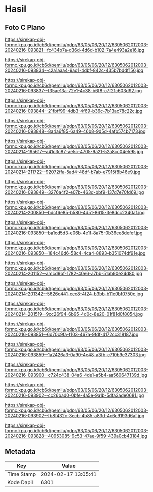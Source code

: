 # Hasil

## Foto C Plano

https://sirekap-obj-formc.kpu.go.id/cb6d/pemilu/pdpr/63/05/06/20/12/6305062012003-20240216-093821--fc434b7a-d36d-4d6d-b102-7a4e493a2e16.jpg

https://sirekap-obj-formc.kpu.go.id/cb6d/pemilu/pdpr/63/05/06/20/12/6305062012003-20240216-093834--c2a1aaa4-9ad1-4dbf-842c-435b7bddf156.jpg

https://sirekap-obj-formc.kpu.go.id/cb6d/pemilu/pdpr/63/05/06/20/12/6305062012003-20240216-093837--f35ae13a-72e1-4c38-b6f8-c7f21c603d92.jpg

https://sirekap-obj-formc.kpu.go.id/cb6d/pemilu/pdpr/63/05/06/20/12/6305062012003-20240216-093844--21fbff99-4db3-4f69-b36c-7b13ac78c22c.jpg

https://sirekap-obj-formc.kpu.go.id/cb6d/pemilu/pdpr/63/05/06/20/12/6305062012003-20240216-093848--8a4a6f85-6a49-46b8-9d5d-4afb574b7173.jpg

https://sirekap-obj-formc.kpu.go.id/cb6d/pemilu/pdpr/63/05/06/20/12/6305062012003-20240214-195617--a41c3c87-ae5c-4705-9a21-52a8cc04e595.jpg

https://sirekap-obj-formc.kpu.go.id/cb6d/pemilu/pdpr/63/05/06/20/12/6305062012003-20240214-211722--92072ffa-5ad4-48df-b7ab-e7915f8b46e9.jpg

https://sirekap-obj-formc.kpu.go.id/cb6d/pemilu/pdpr/63/05/06/20/12/6305062012003-20240216-093849--3276a4f2-e07b-463d-bbf9-137d7e70fd69.jpg

https://sirekap-obj-formc.kpu.go.id/cb6d/pemilu/pdpr/63/05/06/20/12/6305062012003-20240214-200850--bdcf6e85-b580-4d51-8615-3e8dcc2340af.jpg

https://sirekap-obj-formc.kpu.go.id/cb6d/pemilu/pdpr/63/05/06/20/12/6305062012003-20240216-093850--ba1cd5d3-e06b-4e1f-8a75-0b36ee8defef.jpg

https://sirekap-obj-formc.kpu.go.id/cb6d/pemilu/pdpr/63/05/06/20/12/6305062012003-20240216-093850--184c46d6-58c4-4ca4-8893-b351074df91e.jpg

https://sirekap-obj-formc.kpu.go.id/cb6d/pemilu/pdpr/63/05/06/20/12/6305062012003-20240214-201152--aa1cd9bf-1782-40e6-a7bb-51ab90e24d80.jpg

https://sirekap-obj-formc.kpu.go.id/cb6d/pemilu/pdpr/63/05/06/20/12/6305062012003-20240214-201342--5626c441-cec8-4f24-b3bb-b11e0bf0750c.jpg

https://sirekap-obj-formc.kpu.go.id/cb6d/pemilu/pdpr/63/05/06/20/12/6305062012003-20240214-201519--9cc26f94-6b95-4d0c-8e20-01f81d0f8054.jpg

https://sirekap-obj-formc.kpu.go.id/cb6d/pemilu/pdpr/63/05/06/20/12/6305062012003-20240216-093851--6d70c9fa-f103-467a-9fdf-4172cc318187.jpg

https://sirekap-obj-formc.kpu.go.id/cb6d/pemilu/pdpr/63/05/06/20/12/6305062012003-20240216-093859--1a2426a3-0a90-4e48-a3fb-c710b9e37303.jpg

https://sirekap-obj-formc.kpu.go.id/cb6d/pemilu/pdpr/63/05/06/20/12/6305062012003-20240216-093900--c724c438-04a6-4de1-a5b4-aa560647139d.jpg

https://sirekap-obj-formc.kpu.go.id/cb6d/pemilu/pdpr/63/05/06/20/12/6305062012003-20240216-093902--cc26bad0-0bfe-4a5e-9a1b-5dfa3ade0681.jpg

https://sirekap-obj-formc.kpu.go.id/cb6d/pemilu/pdpr/63/05/06/20/12/6305062012003-20240216-093902--fb8f432c-3ecb-4b85-a83d-4c6c9193d6af.jpg

https://sirekap-obj-formc.kpu.go.id/cb6d/pemilu/pdpr/63/05/06/20/12/6305062012003-20240216-093828--40953085-9c53-47ae-9f59-439a0cb43184.jpg


## Metadata

| Key        | Value               |
| ---------- | ------------------- |
| Time Stamp | 2024-02-17 13:05:41 |
| Kode Dapil | 6301                |



